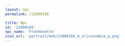 ```yaml
---
layout: npc
permalink: /22090166

title: Npc
id: '22090166'
npc_name: 'Frankenette'
icon_url: 'portrait/mob/21000166_m_alicezombie_p.png'
---
```

